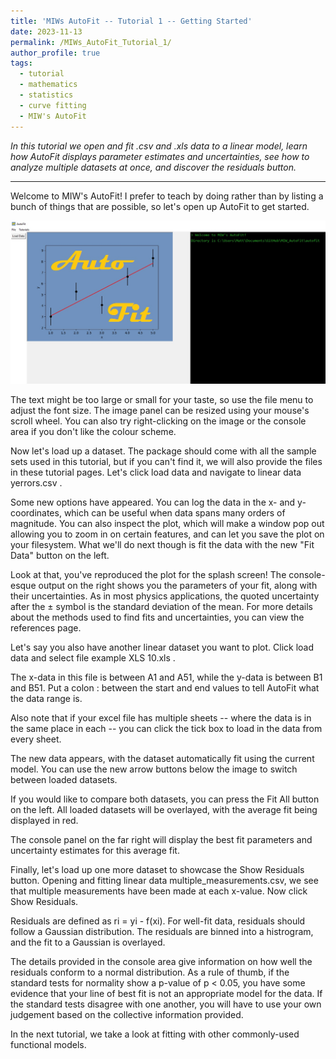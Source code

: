 ```yaml
---
title: 'MIWs AutoFit -- Tutorial 1 -- Getting Started'
date: 2023-11-13
permalink: /MIWs_AutoFit_Tutorial_1/
author_profile: true
tags:
  - tutorial
  - mathematics
  - statistics
  - curve fitting
  - MIW's AutoFit
---
```


_In this tutorial we open and fit .csv and .xls data to a linear model, learn how AutoFit displays parameter
 estimates and uncertainties, see how to analyze multiple datasets at once, and discover the residuals button._

___

Welcome to MIW's AutoFit! I prefer to teach by doing rather than by listing a bunch of things that are possible, so let's open up AutoFit to get started.

<img src="/images/MIWsAutoFitTutorial/welcome.jpg">

The text might be too large or small for your taste, so use the file menu to adjust the font size. The image panel can be resized using your mouse's scroll wheel. You can also try right-clicking on the image or the console area if you don't like the colour scheme.

Now let's load up a dataset. The package should come with all the sample sets used in this tutorial, but if you can't find it, we will also provide the files in these tutorial pages. Let's click load data and navigate to linear data yerrors.csv .

Some new options have appeared. You can log the data in the x- and y- coordinates, which can be useful when data spans many orders of magnitude. You can also inspect the plot, which will make a window pop out allowing you to zoom in on certain features, and can let you save the plot on your filesystem. What we'll do next though is fit the data with the new "Fit Data" button on the left.

Look at that, you've reproduced the plot for the  splash screen! The console-esque output on the right shows you the parameters of your fit, along with their uncertainties. As in most physics applications, the quoted uncertainty after the ± symbol is the standard deviation of the mean. For more details about the methods used to find fits and uncertainties, you can view the references page.

Let's say you also have another linear dataset you want to plot. Click load data and select file example XLS 10.xls . 

The x-data in this file is between A1 and A51, while the y-data is between B1 and B51. Put a colon : between the start and end values to tell AutoFit what the data range is. 

Also note that if your excel file has multiple sheets -- where the data is in the same place in each -- you can click the tick box to load in the data from every sheet.

The new data appears, with the dataset automatically fit using the current model. You can use the new arrow buttons below the image to switch between loaded datasets.

If you would like to compare both datasets, you can press the Fit All button on the left. All loaded datasets will be overlayed, with the average fit being displayed in red. 

The console panel on the far right will display the best fit parameters and uncertainty estimates for this average fit.

Finally, let's load up one more dataset to showcase the Show Residuals button. Opening and fitting linear data multiple_measurements.csv, we see that multiple measurements have been made at each x-value. Now click Show Residuals.

Residuals are defined as ri = yi - f(xi). For well-fit data, residuals should follow a Gaussian distribution. The residuals are binned into a histrogram, and the fit to a Gaussian is overlayed. 

The details provided in the console area give information on how well the residuals conform to a normal distribution. As a rule of thumb, if the standard tests for normality show a p-value of p < 0.05, you have some evidence that your line of best fit is not an appropriate model for the data. If the standard tests disagree with one another, you will have to use your own judgement based on the collective information provided.

In the next tutorial, we take a look at fitting with other commonly-used functional models.
